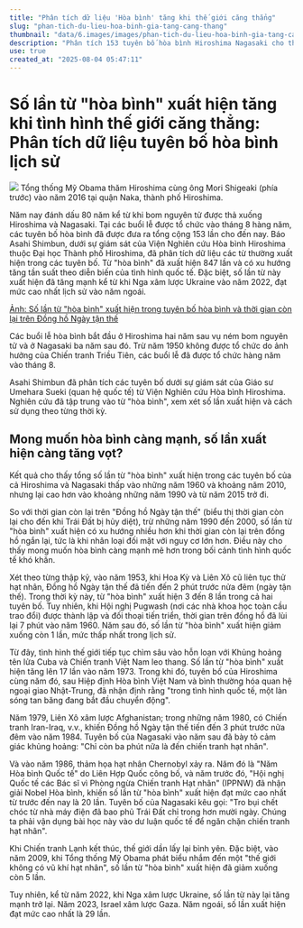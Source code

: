 ```yaml
---
title: "Phân tích dữ liệu 'Hòa bình' tăng khi thế giới căng thẳng"
slug: "phan-tich-du-lieu-hoa-binh-gia-tang-cang-thang"
thumbnail: "data/6.images/images/phan-tich-du-lieu-hoa-binh-gia-tang-cang-thang.webp"
description: "Phân tích 153 tuyên bố hòa bình Hiroshima Nagasaki cho thấy từ hoa binh xuất hiện 847 lần. Tần suất tăng khi tình hình quốc tế căng thẳng, đặc biệt sau 2022, đạt kỷ lục năm ngoái."
use: true
created_at: "2025-08-04 05:47:11"
---
```


# Số lần từ "hòa bình" xuất hiện tăng khi tình hình thế giới căng thẳng: Phân tích dữ liệu tuyên bố hòa bình lịch sử

![](/images/20250803-00000042-asahi-000-3-view.webp)
Tổng thống Mỹ Obama thăm Hiroshima cùng ông Mori Shigeaki (phía trước) vào năm 2016 tại quận Naka, thành phố Hiroshima.

Năm nay đánh dấu 80 năm kể từ khi bom nguyên tử được thả xuống Hiroshima và Nagasaki. Tại các buổi lễ được tổ chức vào tháng 8 hàng năm, các tuyên bố hòa bình đã được đưa ra tổng cộng 153 lần cho đến nay. Báo Asahi Shimbun, dưới sự giám sát của Viện Nghiên cứu Hòa bình Hiroshima thuộc Đại học Thành phố Hiroshima, đã phân tích dữ liệu các từ thường xuất hiện trong các tuyên bố. Từ "hòa bình" đã xuất hiện 847 lần và có xu hướng tăng tần suất theo diễn biến của tình hình quốc tế. Đặc biệt, số lần từ này xuất hiện đã tăng mạnh kể từ khi Nga xâm lược Ukraine vào năm 2022, đạt mức cao nhất lịch sử vào năm ngoái.

[Ảnh: Số lần từ "hòa bình" xuất hiện trong tuyên bố hòa bình và thời gian còn lại trên Đồng hồ Ngày tận thế](https://www.asahi.com/articles/photo/AS20250801002593.html?oai=AST812CCHT81ULFA00LM&ref=yahoo_kijinaka)

Các buổi lễ hòa bình bắt đầu ở Hiroshima hai năm sau vụ ném bom nguyên tử và ở Nagasaki ba năm sau đó. Trừ năm 1950 không được tổ chức do ảnh hưởng của Chiến tranh Triều Tiên, các buổi lễ đã được tổ chức hàng năm vào tháng 8.

Asahi Shimbun đã phân tích các tuyên bố dưới sự giám sát của Giáo sư Umehara Sueki (quan hệ quốc tế) từ Viện Nghiên cứu Hòa bình Hiroshima. Nghiên cứu đã tập trung vào từ "hòa bình", xem xét số lần xuất hiện và cách sử dụng theo từng thời kỳ.

## Mong muốn hòa bình càng mạnh, số lần xuất hiện càng tăng vọt?

Kết quả cho thấy tổng số lần từ "hòa bình" xuất hiện trong các tuyên bố của cả Hiroshima và Nagasaki thấp vào những năm 1960 và khoảng năm 2010, nhưng lại cao hơn vào khoảng những năm 1990 và từ năm 2015 trở đi.

So với thời gian còn lại trên "Đồng hồ Ngày tận thế" (biểu thị thời gian còn lại cho đến khi Trái Đất bị hủy diệt), trừ những năm 1990 đến 2000, số lần từ "hòa bình" xuất hiện có xu hướng nhiều hơn khi thời gian còn lại trên đồng hồ ngắn lại, tức là khi nhân loại đối mặt với nguy cơ lớn hơn. Điều này cho thấy mong muốn hòa bình càng mạnh mẽ hơn trong bối cảnh tình hình quốc tế khó khăn.

Xét theo từng thập kỷ, vào năm 1953, khi Hoa Kỳ và Liên Xô cũ liên tục thử hạt nhân, Đồng hồ Ngày tận thế đã tiến đến 2 phút trước nửa đêm (ngày tận thế). Trong thời kỳ này, từ "hòa bình" xuất hiện 3 đến 8 lần trong cả hai tuyên bố. Tuy nhiên, khi Hội nghị Pugwash (nơi các nhà khoa học toàn cầu trao đổi) được thành lập và đối thoại tiến triển, thời gian trên đồng hồ đã lùi lại 7 phút vào năm 1960. Năm sau đó, số lần từ "hòa bình" xuất hiện giảm xuống còn 1 lần, mức thấp nhất trong lịch sử.

Từ đây, tình hình thế giới tiếp tục chìm sâu vào hỗn loạn với Khủng hoảng tên lửa Cuba và Chiến tranh Việt Nam leo thang. Số lần từ "hòa bình" xuất hiện tăng lên 17 lần vào năm 1973. Trong khi đó, tuyên bố của Hiroshima cùng năm đó, sau Hiệp định Hòa bình Việt Nam và bình thường hóa quan hệ ngoại giao Nhật-Trung, đã nhận định rằng "trong tình hình quốc tế, một làn sóng tan băng đang bắt đầu chuyển động".

Năm 1979, Liên Xô xâm lược Afghanistan; trong những năm 1980, có Chiến tranh Iran-Iraq, v.v., khiến Đồng hồ Ngày tận thế tiến đến 3 phút trước nửa đêm vào năm 1984. Tuyên bố của Nagasaki vào năm sau đã bày tỏ cảm giác khủng hoảng: "Chỉ còn ba phút nữa là đến chiến tranh hạt nhân".

Và vào năm 1986, thảm họa hạt nhân Chernobyl xảy ra. Năm đó là "Năm Hòa bình Quốc tế" do Liên Hợp Quốc công bố, và năm trước đó, "Hội nghị Quốc tế các Bác sĩ vì Phòng ngừa Chiến tranh Hạt nhân" (IPPNW) đã nhận giải Nobel Hòa bình, khiến số lần từ "hòa bình" xuất hiện đạt mức cao nhất từ trước đến nay là 20 lần. Tuyên bố của Nagasaki kêu gọi: "Tro bụi chết chóc từ nhà máy điện đã bao phủ Trái Đất chỉ trong hơn mười ngày. Chúng ta phải vận dụng bài học này vào dư luận quốc tế để ngăn chặn chiến tranh hạt nhân".

Khi Chiến tranh Lạnh kết thúc, thế giới dần lấy lại bình yên. Đặc biệt, vào năm 2009, khi Tổng thống Mỹ Obama phát biểu nhắm đến một "thế giới không có vũ khí hạt nhân", số lần từ "hòa bình" xuất hiện đã giảm xuống còn 5 lần.

Tuy nhiên, kể từ năm 2022, khi Nga xâm lược Ukraine, số lần từ này lại tăng mạnh trở lại. Năm 2023, Israel xâm lược Gaza. Năm ngoái, số lần xuất hiện đạt mức cao nhất là 29 lần.
